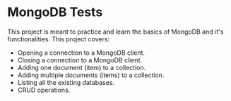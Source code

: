 # MongoDB Tests

This project is meant to practice and learn the basics of MongoDB and it's functionalities. This project covers:

- Opening a connection to a MongoDB client.
- Closing a connection to a MongoDB client.
- Adding one document (item) to a collection.
- Adding multiple documents (items) to a collection.
- Listing all the existing databases.
- CRUD operations.